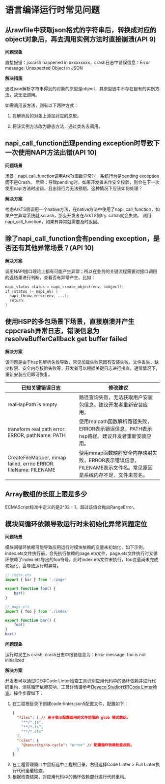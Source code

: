 # 语言编译运行时常见问题


## 从rawfile中获取json格式的字符串后，转换成对应的object对象后，再去调用实例方法时直接崩溃(API 9)

**问题现象**

直接报错：jscrash happened in xxxxxxxxx，crash日志中错误信息：Error message: Unexpected Object in JSON

**解决措施**

通过json解析字符串得到的对象的原型是object，其原型链中不存在自有的实例方法，故无法调用。

如需调用该方法，则有以下两种方式：

1. 在解析后的对象上添加对应的原型。

2. 将该实例方法改为静态方法，通过类名去调用。

## napi_call_function出现pending exception时导致下一次使用NAPI方法出错(API 10)

**问题场景**

场景：napi_call_function调用ArkTs函数异常时，系统行为是pending exception而不是Crash。
后果：导致pending时，如果开发者未作安全校验，则会在下一次使用napi方法时出错，且出错行为无法预期，这种情况下应该如何处理？

**解决方案**

考虑ArkTS侧调用一个native方法，在native方法中使用了napi_call_function，如果产生异常系统就jscrash，那么开发者在ArkTS侧try..catch就会失效。
调用napi_call_function，如果有异常就需要及时返回。

## 除了napi_call_function会有pending exception，是否还有其他异常场景？(API 10)

**解决方案**

调用NAPI接口理论上都有可能产生异常；所以在业务的关键流程需要对接口调用的返结果进行判断，查看否有异常产生。比如：
```cpp
napi_status status = napi_create_object(env, &object);
if (status != napi_ok) {
  napi_throw_error(env, ...);
  return;
}
```

## 使用HSP的多包场景下场景，直接崩溃并产生cppcrash异常日志，错误信息为resolveBufferCallback get buffer failed

**解决方案**

该问题是由于hsp包解析失败导致，常见加载失败原因有安装失败、文件丢失、缺少权限、安全内存校验失败等，开发者可以根据关键日志进行排查。通常情况下，重新安装应用即可恢复。

| **已知关键错误日志** | **修改建议** |
| -------- | -------- |
| realHapPath is empty | 路径查询失败，无法获取用户安装包信息。建议开发者重新安装应用。 |
| transform real path error: ERROR, pathName: PATH | 使用realpath函数解析路径失败，ERROR表示错误信息，PATH表示hsp路径。建议开发者重新安装应用。 |
| CreateFileMapper, mmap failed, errno ERROR. fileName: FILENAME | 使用mmap函数映射安全内存映射失败，ERROR表示错误信息，FILENAME表示文件名。常见原因是系统内存不足、文件未签名。|

## Array数组的长度上限是多少

ECMAScript标准中定义的是2^32 - 1，超过该值会抛出RangeError。

## 模块间循环依赖导致运行时未初始化异常问题定位

**问题场景**

模块间循环依赖可能导致应用运行时模块依赖的变量未初始化，如下示例。index.ets文件执行前，会先执行依赖的page.ets文件，page.ets文件执行时又循环依赖了index.ets导出的foo符号。此时index.ets文件未执行，foo变量尚未完成初始化，会导致运行时异常。

```typescript
// index.ets
import { bar } from './page'

export function foo() {
    bar()
}

// page.ets
import { foo } from './index'

export function bar() {
    foo()
}
bar()

```

**问题现象**

运行时发生js crash, crash日志中报错信息为：Error message: foo is not initialized

**解决方案**

开发者可以通过IDE中Code Linter检查工具识别应用代码中的循环依赖并进行代码重构，消除循环依赖影响，工具详情请参考[Deveco Studio代码Code Linter检查](https://developer.huawei.com/consumer/cn/doc/harmonyos-guides-V5/ide-code-linter-V5)。操作步骤如下：

1. 在工程根目录下创建code-linter.json5配置文件，配置如下：
    ```json
    {
      "files": [ // 用于表示配置适用的文件范围的 glob 模式数组。
        "**/*.js",
        "**/*.ts",
        "**/*.ets"
      ],
      "rules": {
        "@security/no-cycle": "error" // 配置循环依赖检查规则。
      }
    }
    ```
2. 在工程管理窗口中鼠标选中工程根目录，右键选择Code Linter > Full Linter执行代码全量检查。
3. 根据检查结果，对应用代码中的循环依赖部分进行代码重构。